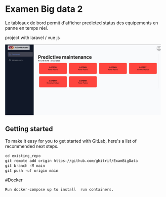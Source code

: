 # Examen Big data 2

Le tableaux de bord permit d'afficher  predicted status des equipements en panne en temps réel.

project with laravel / vue js

![alt text](https://github.com/ghitrif/ExamBigData/blob/main/gg.jpeg)


## Getting started

To make it easy for you to get started with GitLab, here's a list of recommended next steps.


```
cd existing_repo
git remote add origin https://github.com/ghitrif/ExamBigData
git branch -M main
git push -uf origin main
```

#Docker
```
Run docker-compose up to install  run containers.
```







